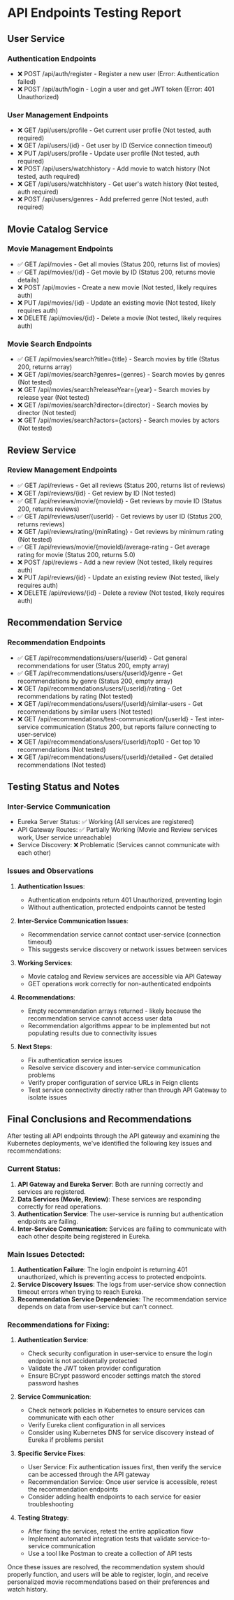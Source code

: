 # API Endpoints Testing Report

## User Service

### Authentication Endpoints
- ❌ POST /api/auth/register - Register a new user (Error: Authentication failed)
- ❌ POST /api/auth/login - Login a user and get JWT token (Error: 401 Unauthorized)

### User Management Endpoints
- ❌ GET /api/users/profile - Get current user profile (Not tested, auth required)
- ❌ GET /api/users/{id} - Get user by ID (Service connection timeout)
- ❌ PUT /api/users/profile - Update user profile (Not tested, auth required)
- ❌ POST /api/users/watchhistory - Add movie to watch history (Not tested, auth required)
- ❌ GET /api/users/watchhistory - Get user's watch history (Not tested, auth required)
- ❌ POST /api/users/genres - Add preferred genre (Not tested, auth required)

## Movie Catalog Service

### Movie Management Endpoints
- ✅ GET /api/movies - Get all movies (Status 200, returns list of movies)
- ✅ GET /api/movies/{id} - Get movie by ID (Status 200, returns movie details)
- ❌ POST /api/movies - Create a new movie (Not tested, likely requires auth)
- ❌ PUT /api/movies/{id} - Update an existing movie (Not tested, likely requires auth)
- ❌ DELETE /api/movies/{id} - Delete a movie (Not tested, likely requires auth)

### Movie Search Endpoints
- ✅ GET /api/movies/search?title={title} - Search movies by title (Status 200, returns array)
- ❌ GET /api/movies/search?genres={genres} - Search movies by genres (Not tested)
- ❌ GET /api/movies/search?releaseYear={year} - Search movies by release year (Not tested)
- ❌ GET /api/movies/search?director={director} - Search movies by director (Not tested)
- ❌ GET /api/movies/search?actors={actors} - Search movies by actors (Not tested)

## Review Service

### Review Management Endpoints
- ✅ GET /api/reviews - Get all reviews (Status 200, returns list of reviews)
- ❌ GET /api/reviews/{id} - Get review by ID (Not tested)
- ✅ GET /api/reviews/movie/{movieId} - Get reviews by movie ID (Status 200, returns reviews)
- ✅ GET /api/reviews/user/{userId} - Get reviews by user ID (Status 200, returns reviews)
- ❌ GET /api/reviews/rating/{minRating} - Get reviews by minimum rating (Not tested)
- ✅ GET /api/reviews/movie/{movieId}/average-rating - Get average rating for movie (Status 200, returns 5.0)
- ❌ POST /api/reviews - Add a new review (Not tested, likely requires auth)
- ❌ PUT /api/reviews/{id} - Update an existing review (Not tested, likely requires auth)
- ❌ DELETE /api/reviews/{id} - Delete a review (Not tested, likely requires auth)

## Recommendation Service

### Recommendation Endpoints
- ✅ GET /api/recommendations/users/{userId} - Get general recommendations for user (Status 200, empty array)
- ✅ GET /api/recommendations/users/{userId}/genre - Get recommendations by genre (Status 200, empty array)
- ❌ GET /api/recommendations/users/{userId}/rating - Get recommendations by rating (Not tested)
- ❌ GET /api/recommendations/users/{userId}/similar-users - Get recommendations by similar users (Not tested)
- ❌ GET /api/recommendations/test-communication/{userId} - Test inter-service communication (Status 200, but reports failure connecting to user-service)
- ❌ GET /api/recommendations/users/{userId}/top10 - Get top 10 recommendations (Not tested)
- ❌ GET /api/recommendations/users/{userId}/detailed - Get detailed recommendations (Not tested)

## Testing Status and Notes

### Inter-Service Communication
- Eureka Server Status: ✅ Working (All services are registered)
- API Gateway Routes: ✅ Partially Working (Movie and Review services work, User service unreachable)
- Service Discovery: ❌ Problematic (Services cannot communicate with each other)

### Issues and Observations

1. **Authentication Issues**:
   - Authentication endpoints return 401 Unauthorized, preventing login
   - Without authentication, protected endpoints cannot be tested

2. **Inter-Service Communication Issues**:
   - Recommendation service cannot contact user-service (connection timeout)
   - This suggests service discovery or network issues between services

3. **Working Services**:
   - Movie catalog and Review services are accessible via API Gateway
   - GET operations work correctly for non-authenticated endpoints

4. **Recommendations**:
   - Empty recommendation arrays returned - likely because the recommendation service cannot access user data
   - Recommendation algorithms appear to be implemented but not populating results due to connectivity issues

5. **Next Steps**:
   - Fix authentication service issues
   - Resolve service discovery and inter-service communication problems
   - Verify proper configuration of service URLs in Feign clients
   - Test service connectivity directly rather than through API Gateway to isolate issues

## Final Conclusions and Recommendations

After testing all API endpoints through the API gateway and examining the Kubernetes deployments, we've identified the following key issues and recommendations:

### Current Status:
1. **API Gateway and Eureka Server**: Both are running correctly and services are registered.
2. **Data Services (Movie, Review)**: These services are responding correctly for read operations.
3. **Authentication Service**: The user-service is running but authentication endpoints are failing.
4. **Inter-Service Communication**: Services are failing to communicate with each other despite being registered in Eureka.

### Main Issues Detected:
1. **Authentication Failure**: The login endpoint is returning 401 unauthorized, which is preventing access to protected endpoints.
2. **Service Discovery Issues**: The logs from user-service show connection timeout errors when trying to reach Eureka.
3. **Recommendation Service Dependencies**: The recommendation service depends on data from user-service but can't connect.

### Recommendations for Fixing:

1. **Authentication Service**:
   - Check security configuration in user-service to ensure the login endpoint is not accidentally protected
   - Validate the JWT token provider configuration
   - Ensure BCrypt password encoder settings match the stored password hashes

2. **Service Communication**:
   - Check network policies in Kubernetes to ensure services can communicate with each other
   - Verify Eureka client configuration in all services
   - Consider using Kubernetes DNS for service discovery instead of Eureka if problems persist

3. **Specific Service Fixes**:
   - User Service: Fix authentication issues first, then verify the service can be accessed through the API gateway
   - Recommendation Service: Once user service is accessible, retest the recommendation endpoints
   - Consider adding health endpoints to each service for easier troubleshooting

4. **Testing Strategy**:
   - After fixing the services, retest the entire application flow
   - Implement automated integration tests that validate service-to-service communication
   - Use a tool like Postman to create a collection of API tests

Once these issues are resolved, the recommendation system should properly function, and users will be able to register, login, and receive personalized movie recommendations based on their preferences and watch history. 
